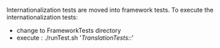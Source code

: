 Internationalization tests are moved into framework tests.
To execute the internationalization tests:
- change to FrameworkTests directory
- execute : ./runTest.sh '*TranslationTests::*'


